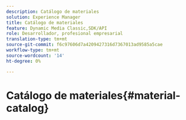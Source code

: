 ```yaml
---
description: Catálogo de materiales
solution: Experience Manager
title: Catálogo de materiales
feature: Dynamic Media Classic,SDK/API
role: Desarrollador, profesional empresarial
translation-type: tm+mt
source-git-commit: f6c97606d7a4209427316d7367013ad9585a5cae
workflow-type: tm+mt
source-wordcount: '14'
ht-degree: 0%

---
```



# Catálogo de materiales{#material-catalog}

